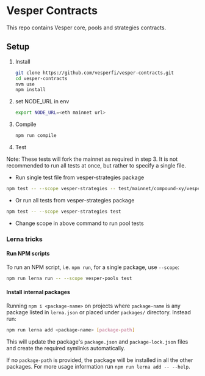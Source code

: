 # Vesper Contracts

This repo contains Vesper core, pools and strategies contracts.

## Setup

1. Install

   ```sh
   git clone https://github.com/vesperfi/vesper-contracts.git
   cd vesper-contracts
   nvm use
   npm install
   ```
2. set NODE_URL in env
    ```sh
    export NODE_URL=<eth mainnet url>
    ```
3. Compile

   ```sh
   npm run compile
   ```
4. Test

Note: These tests will fork the mainnet as required in step 3. It is not recommended to run all tests at once, but rather to specify a single file.

  - Run single test file from vesper-strategies package
   ```sh
   npm test -- --scope vesper-strategies -- test/mainnet/compound-xy/vesper/vaeth.spec.js 
   ```

  - Or run all tests from vesper-strategies package
   ```sh
   npm test -- --scope vesper-strategies test
   ```
  - Change scope in above command to run pool tests

### Lerna tricks

#### Run NPM scripts

To run an NPM script, i.e. `npm run`, for a single package, use `--scope`:

```sh
npm run lerna run -- --scope vesper-pools test
```

#### Install internal packages

Running `npm i <package-name>` on projects where `package-name` is any package listed in `lerna.json` or placed under `packages/` directory.
Instead run:

```sh
npm run lerna add <package-name> [package-path]
```

This will update the package's `package.json` and `package-lock.json` files and create the required symlinks automatically.

If no `package-path` is provided, the package will be installed in all the other packages.
For more usage information run `npm run lerna add -- --help`.